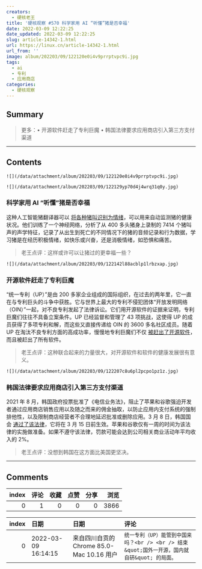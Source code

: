 ```yaml
---
creators:
  - 硬核老王
title: '硬核观察 #570 科学家用 AI “听懂”猪是否幸福'
date: 2022-03-09 12:22:25
date_updated: 2022-03-09 12:22:25
slug: article-14342-1.html
url: https://linux.cn/article-14342-1.html
url_from: ''
image: album/202203/09/122120e0i4v9prrptvpc9i.jpg
tags:
  - ai
  - 专利
  - 应用商店
categories:
  - 硬核观察
---
```


## Summary

> 更多：• 开源软件赶走了专利巨魔 • 韩国法律要求应用商店引入第三方支付渠道

***

<!-- more -->

## Contents

`![](/data/attachment/album/202203/09/122120e0i4v9prrptvpc9i.jpg)`

`![](/data/attachment/album/202203/09/122129yp70d4j4wrq31q0y.jpg)`

### 科学家用 AI “听懂”猪是否幸福

这种人工智能猪翻译器可以 [将各种猪叫识别为情绪](https://www.theguardian.com/science/2022/mar/07/scientists-use-ai-to-decode-pig-calls)，可以用来自动监测猪的健康状况。他们训练了一个神经网络，分析了从 400 多头猪身上录制的 7414 个猪叫声的声学特征，记录了从出生到死亡的不同情况下的猪的音频记录和行为数据，学习猪是在经历积极情绪，如快乐或兴奋，还是消极情绪，如恐惧和痛苦。

> 
> 老王点评：这样或许可以让猪过的更幸福一些？
> 
> 
> 

`![](/data/attachment/album/202203/09/122142l88acblp1lrbzxap.jpg)`

### 开源软件赶走了专利巨魔

“统一专利（UP）”是由 200 多家企业组成的国际组织，在过去的两年里，它一直在与专利巨头的斗争中获胜。它与世界上最大的专利不侵犯团体“开放发明网络（OIN）”一起，对不良专利发起了法律诉讼。它们用开源软件的证据来证明，专利巨魔们往往不具备立案条件。UP 已经监督和管理了 43 项挑战，这使得 UP 的成员获得了多项专利和解，而这些又直接传递给 OIN 的 3600 多名社区成员。随着 UP 在淘汰不良专利方面的高成功率，慢慢地专利巨魔们不仅 [被赶出了开源软件](https://www.zdnet.com/article/open-source-zone-grinds-away-at-patent-trolls/)，而且被赶出了所有软件。

> 
> 老王点评：这种联合起来的力量很大，对开源软件和软件的健康发展很有意义。
> 
> 
> 

`![](/data/attachment/album/202203/09/122207c8u6pl2pcpo1pz1z.jpg)`

### 韩国法律要求应用商店引入第三方支付渠道

2021 年 8 月，韩国政府投票批准了《电信业务法》，阻止了苹果和谷歌强迫开发者通过应用商店销售应用以及随之而来的佣金抽取，以防止应用内支付系统的强制排他性，以及限制商店经营者不合理地延迟批准或删除应用。3 月 8 日，韩国国会 [通过了该法律](https://www.reuters.com/technology/skorea-approves-rules-app-store-law-targeting-apple-google-2022-03-08/)，它将在 3 月 15 日前生效。苹果和谷歌仅有一周的时间为该法律的实施做准备。如果不遵守该法律，罚款可能会达到公司相关商业活动年平均收入的 2%。

> 
> 老王点评：没想到韩国在这方面比美国更坚决。
> 
> 
>

***

## Comments


|   index |   评论 |   收藏 |   点赞 |   分享 |   浏览 |
|--------:|-------:|-------:|-------:|-------:|-------:|
|       0 |      1 |      0 |      0 |      0 |   3866 |

|   index | 日期                | 日期                                      | 评论                                                                                           |
|--------:|:--------------------|:------------------------------------------|:-----------------------------------------------------------------------------------------------|
|       0 | 2022-03-09 16:14:15 | 来自四川自贡的 Chrome 85.0-Mac 10.16 用户 | `统一专利（UP）能管到中国来吗？<br /> <br /> 结束 &quot;国外一开源，国内就自研&quot; 的局面。` |
